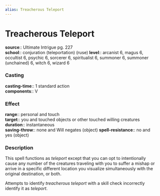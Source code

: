 ```yaml
---
alias: Treacherous Teleport
---
```


# Treacherous Teleport 

**source**:: Ultimate Intrigue pg. 227  
**school**:: conjuration (teleportation) (ruse)
**level**:: arcanist 6, magus 6, occultist 6, psychic 6, sorcerer 6, spiritualist 6, summoner 6, summoner (unchained) 6, witch 6, wizard 6

### Casting 

**casting-time**:: 1 standard action  
**components**:: V

### Effect 

**range**:: personal and touch  
**target**:: you and touched objects or other touched willing creatures  
**duration**:: instantaneous  
**saving-throw**:: none and Will negates (object)
**spell-resistance**:: no and yes (object)

### Description 

This spell functions as *teleport* except that you can opt to intentionally cause any number of the creatures traveling with you to suffer a mishap or arrive in a specific different location you visualize simultaneously with the original destination, or both.  
  
Attempts to identify *treacherous teleport* with a skill check incorrectly identify it as *teleport*.

